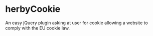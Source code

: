 # herbyCookie
An easy jQuery plugin asking at user for cookie allowing a website to comply with the EU cookie law.

